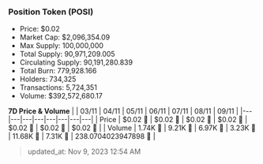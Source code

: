 
  ### Position Token (POSI)
  - Price: $0.02
  - Market Cap: $2,096,354.09
  - Max Supply: 100,000,000
  - Total Supply: 90,971,209.005
  - Circulating Supply: 90,191,280.839
  - Total Burn: 779,928.166
  - Holders: 734,325
  - Transactions: 5,724,351
  - Volume: $392,572,680.17

  **7D Price & Volume**
  | | 03&#x2F;11 | 04&#x2F;11 | 05&#x2F;11 | 06&#x2F;11 | 07&#x2F;11 | 08&#x2F;11 | 09&#x2F;11 |
  |---|---|---|---|---|---|---|---|
  | Price | $0.02 🔻 | $0.02 🔻 | $0.02 🚀 | $0.02 🚀 | $0.02 🔻 | $0.02 🚀 | $0.02 🚀 |
  | Volume | 1.74K 🔻 | 9.21K 🚀 | 6.97K 🔻 | 3.23K 🔻 | 11.68K 🚀 | 7.31K 🔻 | 238.0704023947898 🔻 |

  > updated_at: Nov 9, 2023 12:54 AM
